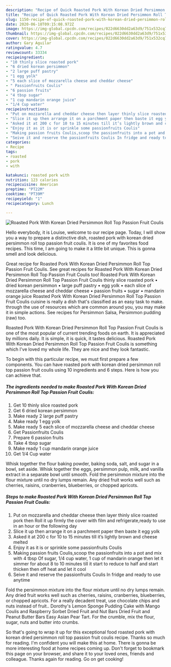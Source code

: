 ```yaml
---
description: "Recipe of Quick Roasted Pork With Korean Dried Persimmon Roll Top Passion Fruit Coulis"
title: "Recipe of Quick Roasted Pork With Korean Dried Persimmon Roll Top Passion Fruit Coulis"
slug: 1150-recipe-of-quick-roasted-pork-with-korean-dried-persimmon-roll-top-passion-fruit-coulis
date: 2020-06-18T09:15:08.972Z
image: https://img-global.cpcdn.com/recipes/022d6630dd2a63d9/751x532cq70/roasted-pork-with-korean-dried-persimmon-roll-top-passion-fruit-coulis-recipe-main-photo.jpg
thumbnail: https://img-global.cpcdn.com/recipes/022d6630dd2a63d9/751x532cq70/roasted-pork-with-korean-dried-persimmon-roll-top-passion-fruit-coulis-recipe-main-photo.jpg
cover: https://img-global.cpcdn.com/recipes/022d6630dd2a63d9/751x532cq70/roasted-pork-with-korean-dried-persimmon-roll-top-passion-fruit-coulis-recipe-main-photo.jpg
author: Gary Aguilar
ratingvalue: 4.7
reviewcount: 33334
recipeingredient:
- "10 thinly slice roasted pork"
- "6 dried korean persimmon"
- "2 large puff pastry"
- "1 egg yolk"
- "5 each slice of mozzarella cheese and cheddar cheese"
- " Passionfruits Coulis"
- "6 passion fruits"
- "4 tbsp sugar"
- "1 cup mandarin orange juice"
- "1/4 Cup water"
recipeinstructions:
- "Put on mozzarella and cheddar cheese then layer thinly slice roasted pork then Roll it up firmly the cover with film and refrigerate,ready to use in an hour or the following day"
- "Slice it up then arrange it on a parchment paper then baste it egg yolk"
- "Asked it at 200 c for 10 to 15 minutes till it’s lightly brown and cheese melted"
- "Enjoy it as it is or sprinkle some passionfruits Coulis"
- "Making passion fruits Coulis,scoop the passionfruits into a pot and mix with 4 tbsp Of sugar, 1/4 cup water, 1 cup of mandarin orange then let it simmer for about 8 to 10 minutes till it start to reduce to half and start thicken then off heat and let it cool"
- "Seive it and reserve the passionfruits Coulis In fridge and ready to use anytime"
categories:
- Recipe
tags:
- roasted
- pork
- with

katakunci: roasted pork with 
nutrition: 123 calories
recipecuisine: American
preptime: "PT22M"
cooktime: "PT39M"
recipeyield: "1"
recipecategory: Lunch

---
```



![Roasted Pork With Korean Dried Persimmon Roll Top Passion Fruit Coulis](https://img-global.cpcdn.com/recipes/022d6630dd2a63d9/751x532cq70/roasted-pork-with-korean-dried-persimmon-roll-top-passion-fruit-coulis-recipe-main-photo.jpg)

Hello everybody, it is Louise, welcome to our recipe page. Today, I will show you a way to prepare a distinctive dish, roasted pork with korean dried persimmon roll top passion fruit coulis. It is one of my favorites food recipes. This time, I am going to make it a little bit unique. This is gonna smell and look delicious.

Great recipe for Roasted Pork With Korean Dried Persimmon Roll Top Passion Fruit Coulis. See great recipes for Roasted Pork With Korean Dried Persimmon Roll Top Passion Fruit Coulis too! Roasted Pork With Korean Dried Persimmon Roll Top Passion Fruit Coulis thinly slice roasted pork • dried korean persimmon • large puff pastry • egg yolk • each slice of mozzarella cheese and cheddar cheese • passion fruits • sugar • mandarin orange juice Roasted Pork With Korean Dried Persimmon Roll Top Passion Fruit Coulis cuisine is really a dish that&#39;s classified as an easy task to make. through the use of resources which are common around you, you may make it in simple actions. See recipes for Persimmon Salsa, Persimmon pudding (raw) too.

Roasted Pork With Korean Dried Persimmon Roll Top Passion Fruit Coulis is one of the most popular of current trending foods on earth. It is appreciated by millions daily. It is simple, it is quick, it tastes delicious. Roasted Pork With Korean Dried Persimmon Roll Top Passion Fruit Coulis is something which I've loved my whole life. They are nice and they look fantastic.


To begin with this particular recipe, we must first prepare a few components. You can have roasted pork with korean dried persimmon roll top passion fruit coulis using 10 ingredients and 6 steps. Here is how you can achieve that.

<!--inarticleads1-->

##### The ingredients needed to make Roasted Pork With Korean Dried Persimmon Roll Top Passion Fruit Coulis:

1. Get 10 thinly slice roasted pork
1. Get 6 dried korean persimmon
1. Make ready 2 large puff pastry
1. Make ready 1 egg yolk
1. Make ready 5 each slice of mozzarella cheese and cheddar cheese
1. Get  Passionfruits Coulis
1. Prepare 6 passion fruits
1. Take 4 tbsp sugar
1. Make ready 1 cup mandarin orange juice
1. Get 1/4 Cup water


Whisk together the flour baking powder, baking soda, salt, and sugar in a bowl, set aside. Whisk together the eggs, persimmon pulp, milk, and vanilla extract in a separate bowl until smooth. Fold the persimmon mixture into the flour mixture until no dry lumps remain. Any dried fruit works well such as cherries, raisins, cranberries, blueberries, or chopped apricots. 

<!--inarticleads2-->

##### Steps to make Roasted Pork With Korean Dried Persimmon Roll Top Passion Fruit Coulis:

1. Put on mozzarella and cheddar cheese then layer thinly slice roasted pork then Roll it up firmly the cover with film and refrigerate,ready to use in an hour or the following day
1. Slice it up then arrange it on a parchment paper then baste it egg yolk
1. Asked it at 200 c for 10 to 15 minutes till it’s lightly brown and cheese melted
1. Enjoy it as it is or sprinkle some passionfruits Coulis
1. Making passion fruits Coulis,scoop the passionfruits into a pot and mix with 4 tbsp Of sugar, 1/4 cup water, 1 cup of mandarin orange then let it simmer for about 8 to 10 minutes till it start to reduce to half and start thicken then off heat and let it cool
1. Seive it and reserve the passionfruits Coulis In fridge and ready to use anytime


Fold the persimmon mixture into the flour mixture until no dry lumps remain. Any dried fruit works well such as cherries, raisins, cranberries, blueberries, or chopped apricots. For a really decadent treat, use chocolate chips and nuts instead of fruit.. Dorothy&#39;s Lemon Sponge Pudding Cake with Mango Coulis and Raspberry Sorbet Dried Fruit and Nut Bars Dried Fruit and Peanut Butter Bars Easy Asian Pear Tart. For the crumble, mix the flour, sugar, nuts and butter into crumbs. 

So that's going to wrap it up for this exceptional food roasted pork with korean dried persimmon roll top passion fruit coulis recipe. Thanks so much for reading. I'm confident you will make this at home. There is gonna be more interesting food at home recipes coming up. Don't forget to bookmark this page on your browser, and share it to your loved ones, friends and colleague. Thanks again for reading. Go on get cooking!
